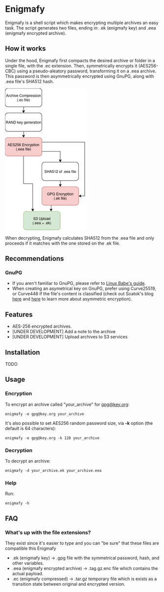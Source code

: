# Enigmafy
Enigmafy is a shell script which makes encrypting multiple archives an easy task. The script generates two files, ending in: .ek (enigmafy key) and .eea (enigmafy encrypted archive).

## How it works
Under the hood, Enigmafy first compacts the desired archive or folder in a single file, with the .ec extension. Then, symmetrically encrypts it (AES256-CBC) using a pseudo-aleatory password, transforming it on a .eea archive. This password is then asymmetrically encrypted using GnuPG, along with .eea file's SHA512 hash.

![Enigmafy flow](_MdContent/schema.png)

When decrypting, Enigmafy calculates SHA512 from the .eea file and only proceeds if it matches with the one stored on the .ek file.

## Recommendations
### GnuPG
- If you aren't familiar to GnuPG, please refer to [Linux Babe's guide](https://www.linuxbabe.com/security/a-practical-guide-to-gpg-part-1-generate-your-keypair).
- When creating an asymetrical key on GnuPG, prefer using Curve25519, or Curve448 if the file's content is classified (check out Soatok's blog [here](https://soatok.blog/2023/04/03/asymmetric-cryptographic-commitments/) and [here](https://soatok.blog/2022/05/19/guidance-for-choosing-an-elliptic-curve-signature-algorithm-in-2022/) to learn more about asymmetric encryption).

## Features
- AES-256 encrypted archives.
- [UNDER DEVELOPMENT] Add a note to the archive
- [UNDER DEVELOPMENT] Upload archives to S3 services

## Installation
TODO

## Usage
### Encryption
To encrypt an archive called "your_archive" for gpg@key.org:
```
enigmafy -e gpg@key.org your_archive
```

It's also possible to set AES256 random password size, via **-k** option (the default is 64 characters):
```
enigmafy -e gpg@key.org -k 128 your_archive
```

### Decryption
To decrypt an archive:
```
enigmafy -d your_archive.ek your_archive.eea
```

### Help
Run:
```
enigmafy -h
```

## FAQ
### What's up with the file extensions?
They exist since it's easier to type and you can "be sure" that these files are compatible this Enigmafy
- .ek (enigmafy key) -> .gpg file with the symmetrical password, hash, and other variables.
- .eea (enigmafy encrypted archive) -> .tag.gz.enc file which contains the actual payload.
- .ec (enigmafy compressed) -> .tar.gz temporary file which is exists as a transition state between original and encrypted version.